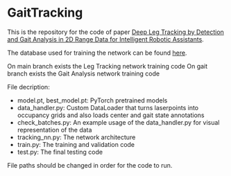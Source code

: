 # GaitTracking

This is the repository for the code of paper [Deep Leg Tracking by Detection and Gait Analysis in 2D Range Data for Intelligent Robotic Assistants](https://doi.org/10.1109/IROS51168.2021.9636588).

The database used for training the network can be found [here](https://robotics.ntua.gr/ltgad/).

On main branch exists the Leg Tracking network training code
On gait branch exists the Gait Analysis network training code

File decription:
* model.pt, best_model.pt: PyTorch pretrained models
* data_handler.py: Custom DataLoader that turns laserpoints into occupancy grids and also loads center and gait state annotations
* check_batches.py: An example usage of the data_handler.py for visual representation of the data
* tracking_nn.py: The network architecture
* train.py: The training and validation code
* test.py: The final testing code

File paths should be changed in order for the code to run.
